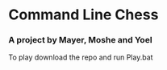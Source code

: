 # Command Line Chess
### A project by Mayer, Moshe and Yoel

To play download the repo and run Play.bat